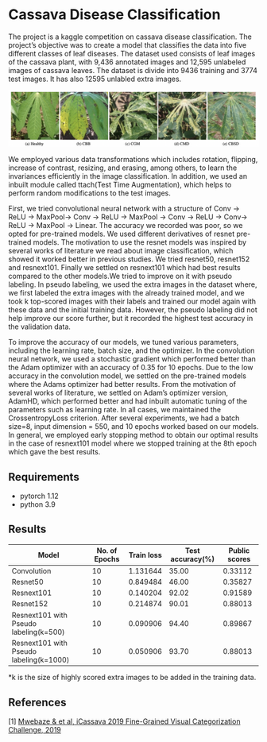 # Cassava Disease Classification
The project is a kaggle competition on cassava disease classification. The project’s objective was to create a model that classifies the data into five different classes of leaf diseases. The dataset used consists of leaf images of the cassava plant, with 9,436 annotated images and 12,595 unlabeled images of cassava leaves. The dataset is divide into 9436 training and 3774 test images. It has also 12595 unlabled extra images. 

![Cassava leaf classes](imgs/cassava_leafs.png)

We employed various data transformations which includes rotation, flipping, increase of contrast, resizing, and erasing, among others, to learn the invariances efficiently in the image classification. In addition, we used an inbuilt module called ttach(Test Time Augmentation), which helps to perform random modifications to the test images. 

First, we tried convolutional neural network with a structure of Conv → ReLU → MaxPool→ Conv → ReLU → MaxPool → Conv → ReLU → Conv→ ReLU → MaxPool → Linear. The accuracy we recorded was poor, so we opted for pre-trained models. We used different derivatives of resnet pre-trained models. The motivation to use the resnet models was inspired by several works of literature we read about image classification, which showed it worked better in previous studies. We tried resnet50, resnet152 and resnext101. Finally we settled on resnext101 which had best results compared to the other models.We tried to improve on it with pseudo labeling. In pseudo labeling, we used the extra images in the dataset where, we first labeled the extra images with the already trained model, and we took k top-scored images with their labels and trained our model again with these data and the initial training data. However, the pseudo labeling did not help improve our score further, but it recorded the highest test accuracy in the validation data.


To improve the accuracy of our models, we tuned various parameters, including the learning rate, batch size, and the optimizer. In the convolution neural network, we used a stochastic gradient which performed better than the Adam optimizer with an accuracy of 0.35 for 10 epochs. Due to the low accuracy in the convolution model, we settled on the pre-trained models where the Adams optimizer had better results. From the motivation of several works of literature, we settled on Adam’s optimizer version, AdamHD, which performed better and had inbuilt automatic tuning of the parameters such as learning rate. In all cases, we maintained the CrossentropyLoss criterion. After several experiments, we had a batch size=8, input dimension = 550, and 10 epochs worked based on our models. In general, we employed early stopping method to obtain our optimal results in the case of resnext101 model where we stopped training at the 8th epoch which gave the best results.

## Requirements

* pytorch 1.12
* python 3.9

## Results

Model | No. of Epochs | Train loss | Test accuracy(%) | Public scores
------|---------------|------------|------------------|-------------
Convolution | 	10 | 1.131644 | 35.00 | 0.33112
Resnet50 | 10| 0.849484 | 46.00 | 0.35827
Resnext101 | 10 | 0.140204 | 92.02 | 0.91589
Resnet152 | 10 | 0.214874 | 90.01 | 0.88013
Resnext101 with Pseudo labeling(k=500) | 10 | 0.090906 | 94.40 | 0.89867
Resnext101 with Pseudo labeling(k=1000) | 10 | 0.050906 | 93.70 | 0.88013

*k is the size of highly scored extra images to be added in the training data.

## References

[1] [Mwebaze & et al, iCassava 2019 Fine-Grained Visual Categorization Challenge, 2019](https://arxiv.org/abs/1908.02900)



